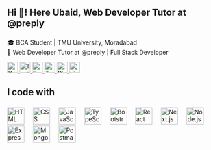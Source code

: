 <h2 align="left">Hi 👋! Here Ubaid, Web Developer Tutor at @preply</h2>

###

<p align="left">
  🎓 BCA Student | TMU University, Moradabad<br>
  💼 Web Developer Tutor at @preply | Full Stack Developer<br>

<div align="left">
 <div align="left">
<a href="https://www.youtube.com/@CodeWithUbaid">
  <img src="https://img.shields.io/static/v1?message=Youtube&logo=youtube&label=&color=FF0000&logoColor=white&labelColor=&style=for-the-badge" height="25" alt="YouTube logo" />
</a>

   <a href="https://www.instagram.com/codngwthubaid/" >
  <img src="https://img.shields.io/static/v1?message=Instagram&logo=instagram&label=&color=E4405F&logoColor=white&labelColor=&style=for-the-badge" height="25" alt="Instagram logo" />
   </a>
   
   <a href="https://www.facebook.com/profile.php?id=61552959045561">
  <img src="https://img.shields.io/static/v1?message=Facebook&logo=facebook&label=&color=1877F2&logoColor=white&labelColor=&style=for-the-badge" height="25" alt="Facebook logo" />
   </a>
   
   <a href="https://x.com/codngwthubaid"> 
  <img src="https://img.shields.io/static/v1?message=Twitter&logo=twitter&label=&color=1DA1F2&logoColor=white&labelColor=&style=for-the-badge" height="25" alt="Twitter logo" />
   </a>

   <a href="https://discord.com/channels/1207379019721343006/1207379020208013424">
  <img src="https://img.shields.io/static/v1?message=Discord&logo=discord&label=&color=7289DA&logoColor=white&labelColor=&style=for-the-badge" height="25" alt="Discord logo" />
   </a>

<a href="https://www.linkedin.com/in/codngwthubaid/">
  <img src="https://img.shields.io/static/v1?message=LinkedIn&logo=linkedin&label=&color=0077B5&logoColor=white&labelColor=&style=for-the-badge" height="25" alt="LinkedIn logo" />
</a>
</div>
</p>

<h2 align="left">I code with</h2>

###

<div align="left">
  <img src="https://cdn.jsdelivr.net/gh/devicons/devicon/icons/html5/html5-original.svg" height="40" alt="HTML logo" />
  <img width="12" />
  <img src="https://cdn.jsdelivr.net/gh/devicons/devicon/icons/css3/css3-original.svg" height="40" alt="CSS logo" />
  <img width="12" />
  <img src="https://cdn.jsdelivr.net/gh/devicons/devicon/icons/javascript/javascript-original.svg" height="40" alt="JavaScript logo" />
  <img width="12" />
  <img src="https://cdn.jsdelivr.net/gh/devicons/devicon/icons/typescript/typescript-original.svg" height="40" alt="TypeScript logo" />
  <img width="12" /> 
  <img src="https://cdn.jsdelivr.net/gh/devicons/devicon/icons/bootstrap/bootstrap-original.svg" height="40" alt="Bootstrap logo" />
  <img width="12" />
  <img src="https://cdn.jsdelivr.net/gh/devicons/devicon/icons/react/react-original.svg" height="40" alt="React logo" />
  <img width="12" />
  <img src="https://cdn.jsdelivr.net/gh/devicons/devicon/icons/nextjs/nextjs-original.svg" height="40" alt="Next.js logo" />
  <img width="12" />
  <img src="https://cdn.jsdelivr.net/gh/devicons/devicon/icons/nodejs/nodejs-original.svg" height="40" alt="Node.js logo" />
  <img width="12" />
  <img src="[https://cdn.jsdelivr.net/gh/devicons/devicon/icons/express/express-original.svg](https://www.google.com/imgres?q=expressjs%20img&imgurl=https%3A%2F%2Fcdn.buttercms.com%2F8am8PZECScDawQa33Lv2&imgrefurl=https%3A%2F%2Fbuttercms.com%2Fexpressjs-blog-engine%2F&docid=2DWMnDfFr0vNJM&tbnid=NYpc1QCkIbNJSM&vet=12ahUKEwj2y4zomoGMAxV7xTgGHXdmOcUQM3oECGgQAA..i&w=200&h=200&hcb=2&ved=2ahUKEwj2y4zomoGMAxV7xTgGHXdmOcUQM3oECGgQAA)" height="40" alt="Express.js logo" />
  <img width="12" />
  <img src="https://cdn.jsdelivr.net/gh/devicons/devicon/icons/mongodb/mongodb-original.svg" height="40" alt="MongoDB logo" />
  <img width="12" />
  <img src="https://cdn.jsdelivr.net/gh/devicons/devicon/icons/postman/postman-original.svg" height="40" alt="Postman logo" />  
</div>

###



